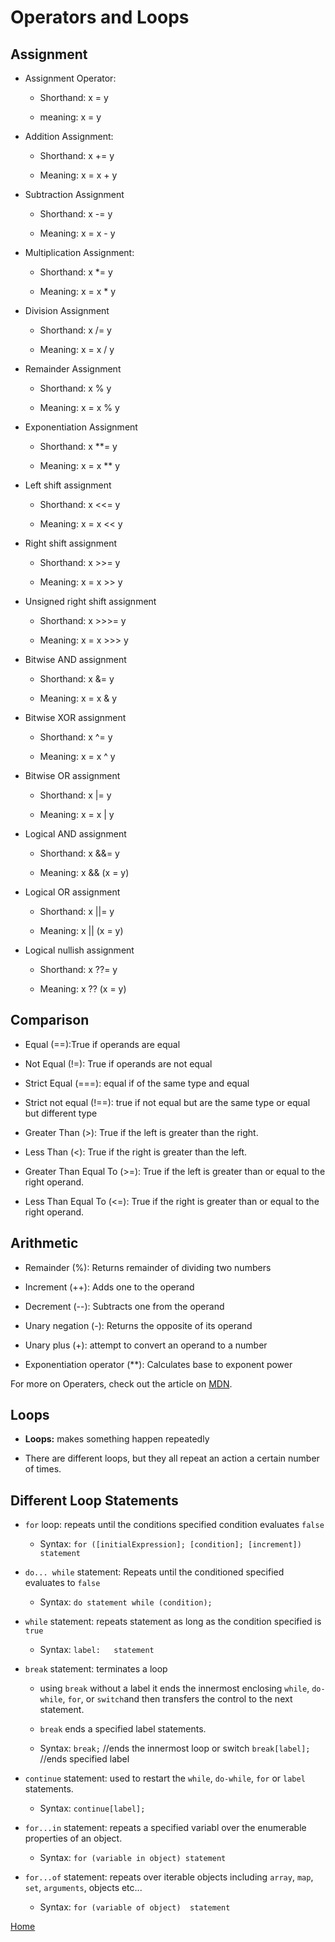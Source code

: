 # Operators and Loops

## Assignment

* Assignment Operator:

  * Shorthand: x = y

  * meaning: x = y

* Addition Assignment:

  * Shorthand: x += y

  * Meaning: x = x + y

* Subtraction Assignment

  * Shorthand: x -= y

  * Meaning: x = x - y

* Multiplication Assignment:

  * Shorthand: x *= y

  * Meaning: x = x * y

* Division Assignment

  * Shorthand: x /= y

  * Meaning: x = x / y

* Remainder Assignment
  
  * Shorthand: x % y

  * Meaning: x = x % y

* Exponentiation Assignment

  * Shorthand: x **= y

  * Meaning: x = x ** y

* Left shift assignment

  * Shorthand: x <<= y

  * Meaning: x = x << y

* Right shift assignment
  
  * Shorthand: x >>= y
  
  * Meaning: x = x >> y

* Unsigned right shift assignment
  
  * Shorthand: x >>>= y
  
  * Meaning: x = x >>> y

* Bitwise AND assignment
  
  * Shorthand: x &= y
  
  * Meaning: x = x & y

* Bitwise XOR assignment

  * Shorthand: x ^= y
  
  * Meaning: x = x ^ y

* Bitwise OR assignment

  * Shorthand: x |= y
  
  * Meaning: x = x | y

* Logical AND assignment

  * Shorthand: x &&= y
  
  * Meaning: x && (x = y)

* Logical OR assignment

  * Shorthand: x ||= y
  
  * Meaning: x || (x = y)

* Logical nullish assignment

  * Shorthand: x ??= y
  
  * Meaning: x ?? (x = y)

## Comparison

* Equal (==):True if operands are equal

* Not Equal (!=): True if operands are not equal

* Strict Equal (===): equal if of the same type and equal

* Strict not equal (!==): true if not equal but are the same type or equal but different type

* Greater Than (>): True if the left is greater than the right.

* Less Than (<): True if the right is greater than the left.

* Greater Than Equal To (>=): True if the left is greater than or equal to the right operand.

* Less Than Equal To (<=): True if the right is greater than or equal to the right operand.

## Arithmetic

* Remainder (%): Returns remainder of dividing two numbers 

* Increment (++): Adds one to the operand

* Decrement (--): Subtracts one from the operand

* Unary negation (-): Returns the opposite of its operand

* Unary plus (+): attempt to convert an operand to a number

* Exponentiation operator (**): Calculates base to exponent power

For more on Operaters, check out the article on [MDN](https://developer.mozilla.org/en-US/docs/Web/JavaScript/Guide/Expressions_and_Operators).

## Loops

* **Loops:** makes something happen repeatedly

* There are different loops, but they all repeat an action a certain number of times.

## Different Loop Statements

* ```for``` loop: repeats until the conditions specified condition evaluates ```false```

  * Syntax: ```for ([initialExpression]; [condition]; [increment]) statement```

* ```do... while``` statement: Repeats until the conditioned specified evaluates to ```false```
  
  * Syntax: ```do statement while (condition);```

* ```while``` statement: repeats statement as long as the condition specified is ```true```

  * Syntax: ```label:   statement```

* ```break``` statement: terminates a loop

  * using ```break``` without a label it ends the innermost enclosing ```while```, ```do-while```, ```for```, or ```switch```and then transfers the control to the next statement. 

  * ```break``` ends a specified label statements.

  * Syntax: ```break;``` //ends the innermost loop or switch
  ```break[label];``` //ends specified label

* ```continue``` statement: used to restart the ```while```, ```do-while```, ```for``` or ```label``` statements. 
  * Syntax: ```continue[label];```

* ```for...in``` statement: repeats a specified variabl over the enumerable properties of an object.

  * Syntax: ```for (variable in object) statement```

* ```for...of``` statement: repeats over iterable objects including ```array```, ```map```, ```set```, ```arguments```, objects etc...
  * Syntax: ```for (variable of object)  statement```

[Home](https://cquinn21.github.io/.github.io-reading-notes/index)